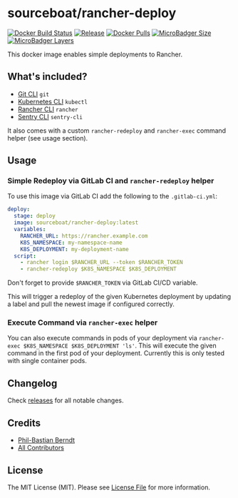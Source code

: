 # sourceboat/rancher-deploy

[![Docker Build Status](https://img.shields.io/docker/cloud/build/sourceboat/rancher-deploy.svg?style=flat-square)](https://hub.docker.com/r/sourceboat/rancher-deploy/builds/)
[![Release](https://img.shields.io/github/release/sourceboat/rancher-deploy.svg?style=flat-square)](https://github.com/sourceboat/rancher-deploy/releases)
[![Docker Pulls](https://img.shields.io/docker/pulls/sourceboat/rancher-deploy.svg?style=flat-square)](https://hub.docker.com/r/sourceboat/rancher-deploy/)
[![MicroBadger Size](https://img.shields.io/microbadger/image-size/sourceboat/rancher-deploy.svg?style=flat-square)](https://microbadger.com/images/sourceboat/rancher-deploy)
[![MicroBadger Layers](https://img.shields.io/microbadger/layers/sourceboat/rancher-deploy.svg?style=flat-square)](https://microbadger.com/images/sourceboat/rancher-deploy)

This docker image enables simple deployments to Rancher.

## What's included?

- [Git CLI](https://git-scm.com/) `git`
- [Kubernetes CLI](https://kubernetes.io/docs/tasks/tools/install-kubectl/) `kubectl`
- [Rancher CLI](https://rancher.com/docs/rancher/v2.x/en/cli/) `rancher`
- [Sentry CLI](https://docs.sentry.io/cli/) `sentry-cli`

It also comes with a custom `rancher-redeploy` and `rancher-exec` command helper (see usage section).

## Usage

### Simple Redeploy via GitLab CI and `rancher-redeploy` helper

To use this image via GitLab CI add the following to the `.gitlab-ci.yml`:

```yml
deploy:
  stage: deploy
  image: sourceboat/rancher-deploy:latest
  variables:
    RANCHER_URL: https://rancher.example.com
    K8S_NAMESPACE: my-namespace-name
    K8S_DEPLOYMENT: my-deployment-name
  script:
    - rancher login $RANCHER_URL --token $RANCHER_TOKEN
    - rancher-redeploy $K8S_NAMESPACE $K8S_DEPLOYMENT
```

Don't forget to provide `$RANCHER_TOKEN` via GitLab CI/CD variable.

This will trigger a redeploy of the given Kubernetes deployment by updating a label
and pull the newest image if configured correctly.

### Execute Command via `rancher-exec` helper

You can also execute commands in pods of your deployment via `rancher-exec $K8S_NAMESPACE $K8S_DEPLOYMENT 'ls'`.
This will execute the given command in the first pod of your deployment.
Currently this is only tested with single container pods.

## Changelog

Check [releases](https://github.com/sourceboat/rancher-deploy/releases) for all notable changes.

## Credits

- [Phil-Bastian Berndt](https://github.com/pehbehbeh)
- [All Contributors](https://github.com/sourceboat/rancher-deploy/graphs/contributors)

## License

The MIT License (MIT). Please see [License File](LICENSE.md) for more information.
